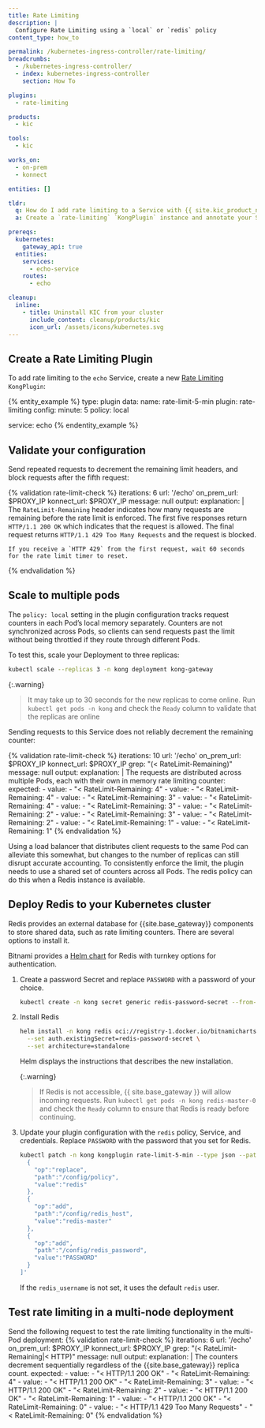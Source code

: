 ```yaml
---
title: Rate Limiting
description: |
  Configure Rate Limiting using a `local` or `redis` policy
content_type: how_to

permalink: /kubernetes-ingress-controller/rate-limiting/
breadcrumbs:
  - /kubernetes-ingress-controller/
  - index: kubernetes-ingress-controller
    section: How To

plugins:
  - rate-limiting

products:
  - kic

tools:
  - kic

works_on:
  - on-prem
  - konnect

entities: []

tldr:
  q: How do I add rate limiting to a Service with {{ site.kic_product_name }}?
  a: Create a `rate-limiting` `KongPlugin` instance and annotate your Service with the `konghq.com/plugins` annotation.

prereqs:
  kubernetes:
    gateway_api: true
  entities:
    services:
      - echo-service
    routes:
      - echo

cleanup:
  inline:
    - title: Uninstall KIC from your cluster
      include_content: cleanup/products/kic
      icon_url: /assets/icons/kubernetes.svg
---
```


## Create a Rate Limiting Plugin

To add rate limiting to the `echo` Service, create a new [Rate Limiting](/plugins/rate-limiting/) `KongPlugin`:

{% entity_example %}
type: plugin
data:
  name: rate-limit-5-min
  plugin: rate-limiting
  config:
    minute: 5
    policy: local

  service: echo
{% endentity_example %}

## Validate your configuration

Send repeated requests to decrement the remaining limit headers, and block requests after the fifth request:

{% validation rate-limit-check %}
iterations: 6
url: '/echo'
on_prem_url: $PROXY_IP
konnect_url: $PROXY_IP
message: null
output:
  explanation: |
    The `RateLimit-Remaining` header indicates how many requests are remaining before the rate limit is enforced.  The first five responses return `HTTP/1.1 200 OK` which indicates that the request is allowed. The final request returns `HTTP/1.1 429 Too Many Requests` and the request is blocked.

    If you receive a `HTTP 429` from the first request, wait 60 seconds for the rate limit timer to reset.
{% endvalidation %}

## Scale to multiple pods

The `policy: local` setting in the plugin configuration tracks request counters in each Pod’s local memory separately. Counters are not synchronized across Pods, so clients can send requests past the limit without being throttled if they route through different Pods.

To test this, scale your Deployment to three replicas:

```bash
kubectl scale --replicas 3 -n kong deployment kong-gateway
```

{:.warning}
> It may take up to 30 seconds for the new replicas to come online. Run `kubectl get pods -n kong` and check the `Ready` column to validate that the replicas are online

Sending requests to this Service does not reliably decrement the remaining counter:

{% validation rate-limit-check %}
iterations: 10
url: '/echo'
on_prem_url: $PROXY_IP
konnect_url: $PROXY_IP
grep: "(< RateLimit-Remaining)"
message: null
output:
  explanation: |
    The requests are distributed across multiple Pods, each with their own in memory rate limiting counter:
  expected:
    - value:
      - "< RateLimit-Remaining: 4"
    - value:
      - "< RateLimit-Remaining: 4"
    - value:
      - "< RateLimit-Remaining: 3"
    - value:
      - "< RateLimit-Remaining: 4"
    - value:
      - "< RateLimit-Remaining: 3"
    - value:
      - "< RateLimit-Remaining: 2"
    - value:
      - "< RateLimit-Remaining: 3"
    - value:
      - "< RateLimit-Remaining: 2"
    - value:
      - "< RateLimit-Remaining: 1"
    - value:
      - "< RateLimit-Remaining: 1"
{% endvalidation %}

Using a load balancer that distributes client requests to the same Pod can alleviate this somewhat, but changes to the number of replicas can still disrupt accurate accounting. To consistently enforce the limit, the plugin needs to use a shared set of counters across all Pods. The redis policy can do this when a Redis instance is available.

## Deploy Redis to your Kubernetes cluster

Redis provides an external database for {{site.base_gateway}} components to store shared data, such as rate limiting counters. There are several options to install it.

Bitnami provides a [Helm chart](https://github.com/bitnami/charts/tree/main/bitnami/redis) for Redis with turnkey options for authentication.

1.  Create a password Secret and replace `PASSWORD` with a password of your choice.

    ```bash
    kubectl create -n kong secret generic redis-password-secret --from-literal=redis-password=PASSWORD
    ```

1. Install Redis

    ```bash
    helm install -n kong redis oci://registry-1.docker.io/bitnamicharts/redis \
      --set auth.existingSecret=redis-password-secret \
      --set architecture=standalone
    ```

    Helm displays the instructions that describes the new installation.

    {:.warning}
    > If Redis is not accessible, {{ site.base_gateway }} will allow incoming requests. Run `kubectl get pods -n kong redis-master-0` and check the `Ready` column to ensure that Redis is ready before continuing.

1. Update your plugin configuration with the `redis` policy, Service, and credentials. Replace `PASSWORD` with the password that you set for Redis.

    ```bash
    kubectl patch -n kong kongplugin rate-limit-5-min --type json --patch '[
      {
        "op":"replace",
        "path":"/config/policy",
        "value":"redis"
      },
      {
        "op":"add",
        "path":"/config/redis_host",
        "value":"redis-master"
      },
      {
        "op":"add",
        "path":"/config/redis_password",
        "value":"PASSWORD"
      }
    ]'
    ```

    If the `redis_username` is not set, it uses the default `redis` user.

## Test rate limiting in a multi-node deployment

Send the following request to test the rate limiting functionality in the multi-Pod deployment:
{% validation rate-limit-check %}
iterations: 6
url: '/echo'
on_prem_url: $PROXY_IP
konnect_url: $PROXY_IP
grep: "(< RateLimit-Remaining|< HTTP)"
message: null
output:
  explanation: |
    The counters decrement sequentially regardless of the {{site.base_gateway}} replica count.
  expected:
    - value:
      - "< HTTP/1.1 200 OK"
      - "< RateLimit-Remaining: 4"
    - value:
      - "< HTTP/1.1 200 OK"
      - "< RateLimit-Remaining: 3"
    - value:
      - "< HTTP/1.1 200 OK"
      - "< RateLimit-Remaining: 2"
    - value:
      - "< HTTP/1.1 200 OK"
      - "< RateLimit-Remaining: 1"
    - value:
      - "< HTTP/1.1 200 OK"
      - "< RateLimit-Remaining: 0"
    - value:
      - "< HTTP/1.1 429 Too Many Requests"
      - "< RateLimit-Remaining: 0"
{% endvalidation %}